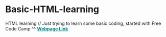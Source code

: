 # Basic-HTML-learning
HTML learning
// Just trying to learn some basic coding, started with Free Code Camp ^^
<strong><a href="https://mcjoules.github.io/html-learning/htmlbasic" target="_blank" style="color: Teal;">Webpage Link</a></strong>
